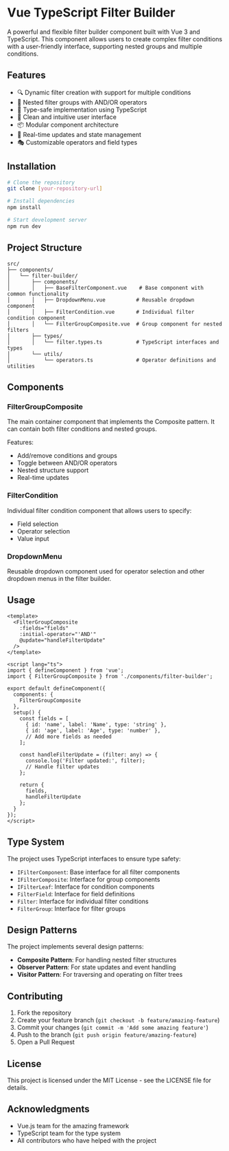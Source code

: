 # Vue TypeScript Filter Builder

A powerful and flexible filter builder component built with Vue 3 and TypeScript. This component allows users to create complex filter conditions with a user-friendly interface, supporting nested groups and multiple conditions.

## Features

- 🔍 Dynamic filter creation with support for multiple conditions
- 🌳 Nested filter groups with AND/OR operators
- 🎯 Type-safe implementation using TypeScript
- 🎨 Clean and intuitive user interface
- 📦 Modular component architecture
- 🔄 Real-time updates and state management
- 🎭 Customizable operators and field types

## Installation

```bash
# Clone the repository
git clone [your-repository-url]

# Install dependencies
npm install

# Start development server
npm run dev
```

## Project Structure

```
src/
├── components/
│   └── filter-builder/
│       ├── components/
│       │   ├── BaseFilterComponent.vue    # Base component with common functionality
│       │   ├── DropdownMenu.vue          # Reusable dropdown component
│       │   ├── FilterCondition.vue       # Individual filter condition component
│       │   └── FilterGroupComposite.vue  # Group component for nested filters
│       ├── types/
│       │   └── filter.types.ts           # TypeScript interfaces and types
│       └── utils/
│           └── operators.ts              # Operator definitions and utilities
```

## Components

### FilterGroupComposite

The main container component that implements the Composite pattern. It can contain both filter conditions and nested groups.

Features:
- Add/remove conditions and groups
- Toggle between AND/OR operators
- Nested structure support
- Real-time updates

### FilterCondition

Individual filter condition component that allows users to specify:
- Field selection
- Operator selection
- Value input

### DropdownMenu

Reusable dropdown component used for operator selection and other dropdown menus in the filter builder.

## Usage

```vue
<template>
  <FilterGroupComposite
    :fields="fields"
    :initial-operator="'AND'"
    @update="handleFilterUpdate"
  />
</template>

<script lang="ts">
import { defineComponent } from 'vue';
import { FilterGroupComposite } from './components/filter-builder';

export default defineComponent({
  components: {
    FilterGroupComposite
  },
  setup() {
    const fields = [
      { id: 'name', label: 'Name', type: 'string' },
      { id: 'age', label: 'Age', type: 'number' },
      // Add more fields as needed
    ];

    const handleFilterUpdate = (filter: any) => {
      console.log('Filter updated:', filter);
      // Handle filter updates
    };

    return {
      fields,
      handleFilterUpdate
    };
  }
});
</script>
```

## Type System

The project uses TypeScript interfaces to ensure type safety:

- `IFilterComponent`: Base interface for all filter components
- `IFilterComposite`: Interface for group components
- `IFilterLeaf`: Interface for condition components
- `FilterField`: Interface for field definitions
- `Filter`: Interface for individual filter conditions
- `FilterGroup`: Interface for filter groups

## Design Patterns

The project implements several design patterns:
- **Composite Pattern**: For handling nested filter structures
- **Observer Pattern**: For state updates and event handling
- **Visitor Pattern**: For traversing and operating on filter trees

## Contributing

1. Fork the repository
2. Create your feature branch (`git checkout -b feature/amazing-feature`)
3. Commit your changes (`git commit -m 'Add some amazing feature'`)
4. Push to the branch (`git push origin feature/amazing-feature`)
5. Open a Pull Request

## License

This project is licensed under the MIT License - see the LICENSE file for details.

## Acknowledgments

- Vue.js team for the amazing framework
- TypeScript team for the type system
- All contributors who have helped with the project
